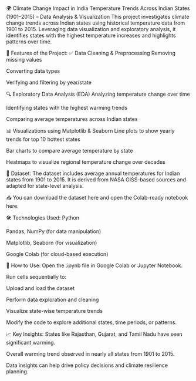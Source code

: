 🌍 Climate Change Impact in India
Temperature Trends Across Indian States (1901–2015) – Data Analysis & Visualization
This project investigates climate change trends across Indian states using historical temperature data from 1901 to 2015. Leveraging data visualization and exploratory analysis, it identifies states with the highest temperature increases and highlights patterns over time.

📌 Features of the Project:
✅ Data Cleaning & Preprocessing
Removing missing values

Converting data types

Verifying and filtering by year/state

🔍 Exploratory Data Analysis (EDA)
Analyzing temperature change over time

Identifying states with the highest warming trends

Comparing average temperatures across Indian states

📊 Visualizations using Matplotlib & Seaborn
Line plots to show yearly trends for top 10 hottest states

Bar charts to compare average temperature by state

Heatmaps to visualize regional temperature change over decades

📂 Dataset:
The dataset includes average annual temperatures for Indian states from 1901 to 2015. It is derived from NASA GISS-based sources and adapted for state-level analysis.

📥 You can download the dataset here and open the Colab-ready notebook here.

🛠 Technologies Used:
Python

Pandas, NumPy (for data manipulation)

Matplotlib, Seaborn (for visualization)

Google Colab (for cloud-based execution)

📝 How to Use:
Open the .ipynb file in Google Colab or Jupyter Notebook.

Run cells sequentially to:

Upload and load the dataset

Perform data exploration and cleaning

Visualize state-wise temperature trends

Modify the code to explore additional states, time periods, or patterns.

📈 Key Insights:
States like Rajasthan, Gujarat, and Tamil Nadu have seen significant warming.

Overall warming trend observed in nearly all states from 1901 to 2015.

Data insights can help drive policy decisions and climate resilience planning.
